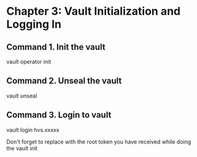 # Chapter 3: Vault Initialization and Logging In

## Command 1. Init the vault

vault operator init

## Command 2. Unseal the vault

vault unseal

## Command 3. Login to vault

vault login hvs.xxxxx

Don't forget to replace with the root token you have received while doing the vault init